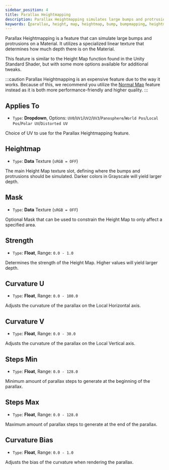```yaml
---
sidebar_position: 4
title: Parallax Heightmapping
description: Parallax Heightmapping simulates large bumps and protrusions on a Material using a specialized linear texture that determines depth.
keywords: [parallax, height, map, heightmap, bump, bumpmapping, heightmapping, protrustion, poiyomi, shader]
---
```


Parallax Heightmapping is a feature that can simulate large bumps and protrusions on a Material. It utilizes a specialized linear texture that determines how much depth there is on the Material.

This feature is similar to the Height Map function found in the Unity Standard Shader, but with some more options available for additional tweaks.

:::caution
Parallax Heightmapping is an expensive feature due to the way it works. Because of this, we recommend you utilize the [Normal Map](https://www.poiyomi.com/color-and-normals/main#normal-map) feature instead as it is both more performance-friendly and higher quality.
:::

## Applies To

- `Type`: **Dropdown**, Options: `UV0`/`UV1`/`UV2`/`UV3`/`Panosphere`/`World Pos`/`Local Pos`/`Polar UV`/`Distorted UV`

Choice of UV to use for the Parallax Heightmapping feature.

## Heightmap

- `Type`: **Data** Texture (`sRGB = OFF`)

The main Height Map texture slot, defining where the bumps and protrusions should be simulated. Darker colors in Grayscale will yield larger depth.

## Mask

- `Type`: **Data** Texture (`sRGB = OFF`)

Optional Mask that can be used to constrain the Height Map to only affect a specified area.

## Strength

- `Type`: **Float**, Range: `0.0 - 1.0`

Determines the strength of the Height Map. Higher values will yield larger depth.

## Curvature U

- `Type`: **Float**, Range: `0.0 - 100.0`

Adjusts the curvature of the parallax on the Local Horizontal axis.

## Curvature V

- `Type`: **Float**, Range: `0.0 - 30.0`

Adjusts the curvature of the parallax on the Local Vertical axis.

## Steps Min

- `Type`: **Float**, Range: `0.0 - 128.0`

Minimum amount of parallax steps to generate at the beginning of the parallax.

## Steps Max

- `Type`: **Float**, Range: `0.0 - 128.0`

Maximum amount of parallax steps to generate at the end of the parallax.

## Curvature Bias

- `Type`: **Float**, Range: `0.0 - 1.0`

Adjusts the bias of the curvature when rendering the parallax.